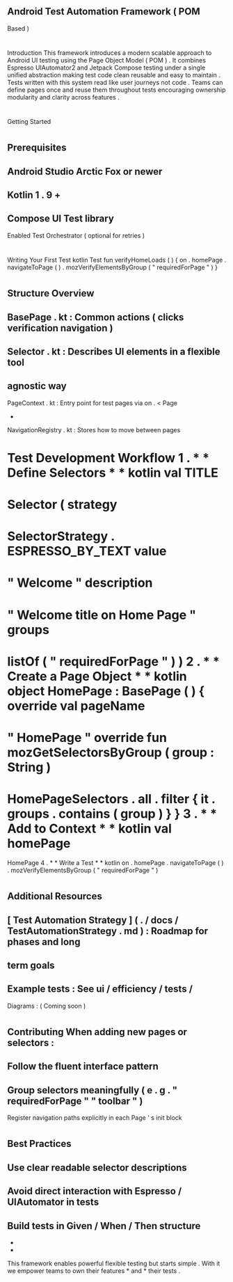 #
Android
Test
Automation
Framework
(
POM
-
Based
)
#
#
Introduction
This
framework
introduces
a
modern
scalable
approach
to
Android
UI
testing
using
the
Page
Object
Model
(
POM
)
.
It
combines
Espresso
UIAutomator2
and
Jetpack
Compose
testing
under
a
single
unified
abstraction
making
test
code
clean
reusable
and
easy
to
maintain
.
Tests
written
with
this
system
read
like
user
journeys
not
code
.
Teams
can
define
pages
once
and
reuse
them
throughout
tests
encouraging
ownership
modularity
and
clarity
across
features
.
#
#
Getting
Started
#
#
#
Prerequisites
-
Android
Studio
Arctic
Fox
or
newer
-
Kotlin
1
.
9
+
-
Compose
UI
Test
library
-
Enabled
Test
Orchestrator
(
optional
for
retries
)
#
#
#
Writing
Your
First
Test
kotlin
Test
fun
verifyHomeLoads
(
)
{
on
.
homePage
.
navigateToPage
(
)
.
mozVerifyElementsByGroup
(
"
requiredForPage
"
)
}
#
#
#
Structure
Overview
-
BasePage
.
kt
:
Common
actions
(
clicks
verification
navigation
)
-
Selector
.
kt
:
Describes
UI
elements
in
a
flexible
tool
-
agnostic
way
-
PageContext
.
kt
:
Entry
point
for
test
pages
via
on
.
<
Page
>
-
NavigationRegistry
.
kt
:
Stores
how
to
move
between
pages
#
#
Test
Development
Workflow
1
.
*
*
Define
Selectors
*
*
kotlin
val
TITLE
=
Selector
(
strategy
=
SelectorStrategy
.
ESPRESSO_BY_TEXT
value
=
"
Welcome
"
description
=
"
Welcome
title
on
Home
Page
"
groups
=
listOf
(
"
requiredForPage
"
)
)
2
.
*
*
Create
a
Page
Object
*
*
kotlin
object
HomePage
:
BasePage
(
)
{
override
val
pageName
=
"
HomePage
"
override
fun
mozGetSelectorsByGroup
(
group
:
String
)
=
HomePageSelectors
.
all
.
filter
{
it
.
groups
.
contains
(
group
)
}
}
3
.
*
*
Add
to
Context
*
*
kotlin
val
homePage
=
HomePage
4
.
*
*
Write
a
Test
*
*
kotlin
on
.
homePage
.
navigateToPage
(
)
.
mozVerifyElementsByGroup
(
"
requiredForPage
"
)
#
#
Additional
Resources
-
[
Test
Automation
Strategy
]
(
.
/
docs
/
TestAutomationStrategy
.
md
)
:
Roadmap
for
phases
and
long
-
term
goals
-
Example
tests
:
See
ui
/
efficiency
/
tests
/
-
Diagrams
:
(
Coming
soon
)
#
#
Contributing
When
adding
new
pages
or
selectors
:
-
Follow
the
fluent
interface
pattern
-
Group
selectors
meaningfully
(
e
.
g
.
"
requiredForPage
"
"
toolbar
"
)
-
Register
navigation
paths
explicitly
in
each
Page
'
s
init
block
#
#
Best
Practices
-
Use
clear
readable
selector
descriptions
-
Avoid
direct
interaction
with
Espresso
/
UIAutomator
in
tests
-
Build
tests
in
Given
/
When
/
Then
structure
-
-
-
This
framework
enables
powerful
flexible
testing
but
starts
simple
.
With
it
we
empower
teams
to
own
their
features
*
and
*
their
tests
.
